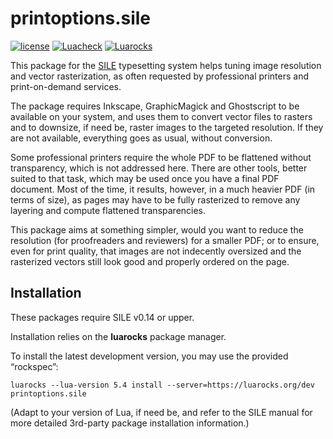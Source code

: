 # printoptions.sile

[![license](https://img.shields.io/github/license/Omikhleia/printoptions.sile)](LICENSE)
[![Luacheck](https://img.shields.io/github/workflow/status/Omikhleia/printoptions.sile/Luacheck?label=Luacheck&logo=Lua)](https://github.com/Omikhleia/printoptions.sile/actions?workflow=Luacheck)
[![Luarocks](https://img.shields.io/luarocks/v/Omikhleia/printoptions.sile?label=Luarocks&logo=Lua)](https://luarocks.org/modules/Omikhleia/printoptions.sile)

This package for the [SILE](https://github.com/sile-typesetter/sile) typesetting
system helps tuning image resolution and vector rasterization, as often requested by
professional printers and print-on-demand services.

The package requires Inkscape, GraphicMagick and Ghostscript to be available
on your system, and uses them to convert vector files to rasters and to downsize,
if need be, raster images to the targeted resolution.
If they are not available, everything goes as usual, without conversion.

Some professional printers require the whole PDF to be flattened without transparency,
which is not addressed here. There are other tools, better suited to that task, which
may be used once you have a final PDF document. Most of the time, it results, however,
in a much heavier PDF (in terms of size), as pages may have to be fully rasterized
to remove any layering and compute flattened transparencies.

This package aims at something simpler, would you want to reduce the resolution
(for proofreaders and reviewers) for a smaller PDF; or to ensure, even for print quality,
that images are not indecently oversized and the rasterized vectors still look good
and properly ordered on the page.

## Installation

These packages require SILE v0.14 or upper.

Installation relies on the **luarocks** package manager.

To install the latest development version, you may use the provided “rockspec”:

```
luarocks --lua-version 5.4 install --server=https://luarocks.org/dev printoptions.sile
```

(Adapt to your version of Lua, if need be, and refer to the SILE manual for more
detailed 3rd-party package installation information.)
